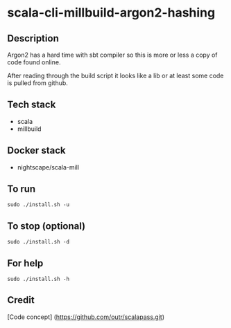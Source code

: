 # scala-cli-millbuild-argon2-hashing

## Description
Argon2 has a hard time with
sbt compiler so this is more
or less a copy of code found online.

After reading through the build script
it looks like a lib or at least some
code is pulled from github.

## Tech stack
- scala
- millbuild

## Docker stack
- nightscape/scala-mill

## To run
`sudo ./install.sh -u`

## To stop (optional)
`sudo ./install.sh -d`

## For help
`sudo ./install.sh -h`

## Credit
[Code concept] (https://github.com/outr/scalapass.git)
